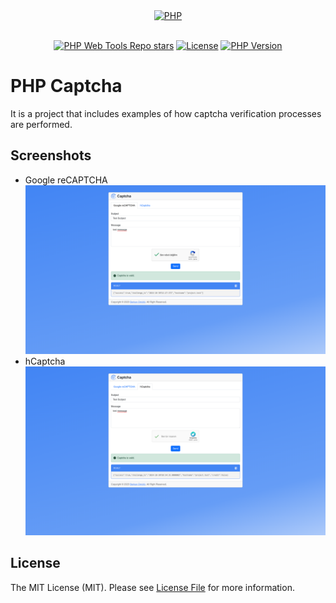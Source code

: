 <div align="center" dir="auto">
    <a href="https://php.net">
        <img alt="PHP" src="https://www.php.net/images/logos/new-php-logo.svg" width="150">
    </a>
</div>
<br>
<p align="center">
<a href="https://github.com/berkanumutlu/php-captcha/stargazers" rel="nofollow"><img src="https://img.shields.io/github/stars/berkanumutlu/php-captcha?style=flat&logo=github" alt="PHP Web Tools Repo stars"></a>
<a href="https://github.com/berkanumutlu/php-captcha/blob/master/LICENSE" target="_blank" rel="nofollow"><img src="https://img.shields.io/github/license/berkanumutlu/laravel-example-app" alt="License"></a>
<a href="https://www.php.net/releases/5_6_0.php" target="_blank" rel="nofollow"><img src="https://img.shields.io/badge/PHP->=v5.6-777BB4?logo=php&logoColor=white&labelColor=777BB4" alt="PHP Version"></a>
</p>

# PHP Captcha

It is a project that includes examples of how captcha verification processes are performed.

## Screenshots

- Google reCAPTCHA
![Google reCAPTCHA](screenshots/reCAPTCHA.png)
- hCaptcha
![hCaptcha](screenshots/hCaptcha.png)

## License

The MIT License (MIT). Please see [License File](LICENSE) for more information.